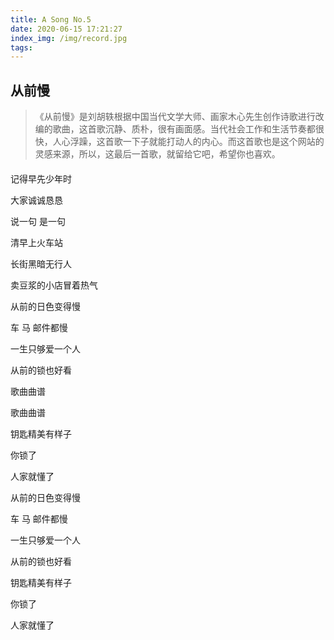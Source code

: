 ```yaml
---
title: A Song No.5
date: 2020-06-15 17:21:27
index_img: /img/record.jpg
tags:
---
```


## 从前慢
> 《从前慢》是刘胡轶根据中国当代文学大师、画家木心先生创作诗歌进行改编的歌曲，这首歌沉静、质朴，很有画面感。当代社会工作和生活节奏都很快，人心浮躁，这首歌一下子就能打动人的内心。而这首歌也是这个网站的灵感来源，所以，这最后一首歌，就留给它吧，希望你也喜欢。

<div id="aplayer" style="margin: 20px 0;"></div>

记得早先少年时

大家诚诚恳恳

说一句 是一句

清早上火车站

长街黑暗无行人

卖豆浆的小店冒着热气

从前的日色变得慢

车 马 邮件都慢

一生只够爱一个人

从前的锁也好看

歌曲曲谱

歌曲曲谱

钥匙精美有样子

你锁了

人家就懂了

从前的日色变得慢

车 马 邮件都慢

一生只够爱一个人

从前的锁也好看

钥匙精美有样子

你锁了

人家就懂了

<style>
@import url('//cdn.staticfile.org/aplayer/1.10.1/APlayer.min.css')
</style>
<script src="//cdn.staticfile.org/aplayer/1.10.1/APlayer.min.js" defer></script>
<script type="text/javascript">
  var oldLoadAp = window.onload;
  window.onload = function () {
    oldLoadAp && oldLoadAp();

    new APlayer({
      container: document.getElementById('aplayer'),
      autoplay: false,
      audio: { name: '从前慢', artist: '刘胡轶', url: '/song/5.mp3', cover: '/img/congqianman.jpg', }
    });
  }
</script>

